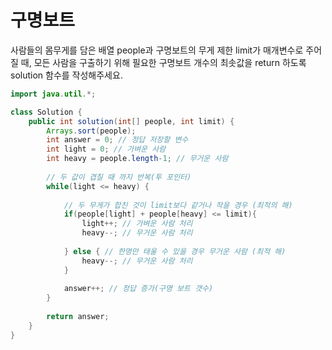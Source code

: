 # 구명보트
사람들의 몸무게를 담은 배열 people과 구명보트의 무게 제한 limit가 매개변수로 주어질 때, 모든 사람을 구출하기 위해 필요한 구명보트 개수의 최솟값을 return 하도록 solution 함수를 작성해주세요.


```java
import java.util.*;

class Solution {
    public int solution(int[] people, int limit) {
        Arrays.sort(people); 
        int answer = 0; // 정답 저장할 변수
        int light = 0; // 가벼운 사람
        int heavy = people.length-1; // 무거운 사람
        
        // 두 값이 겹칠 때 까지 반복(투 포인터)
        while(light <= heavy) {
            
            // 두 무게가 합친 것이 limit보다 같거나 작을 경우 (최적의 해)
            if(people[light] + people[heavy] <= limit){
                light++; // 가벼운 사람 처리
                heavy--; // 무거운 사람 처리
                
            } else { // 한명만 태울 수 있을 경우 무거운 사람 (최적 해)
                heavy--; // 무거운 사람 처리
            }
            
            answer++; // 정답 증가(구명 보트 갯수)
        }
        
        return answer;
    }
}
```